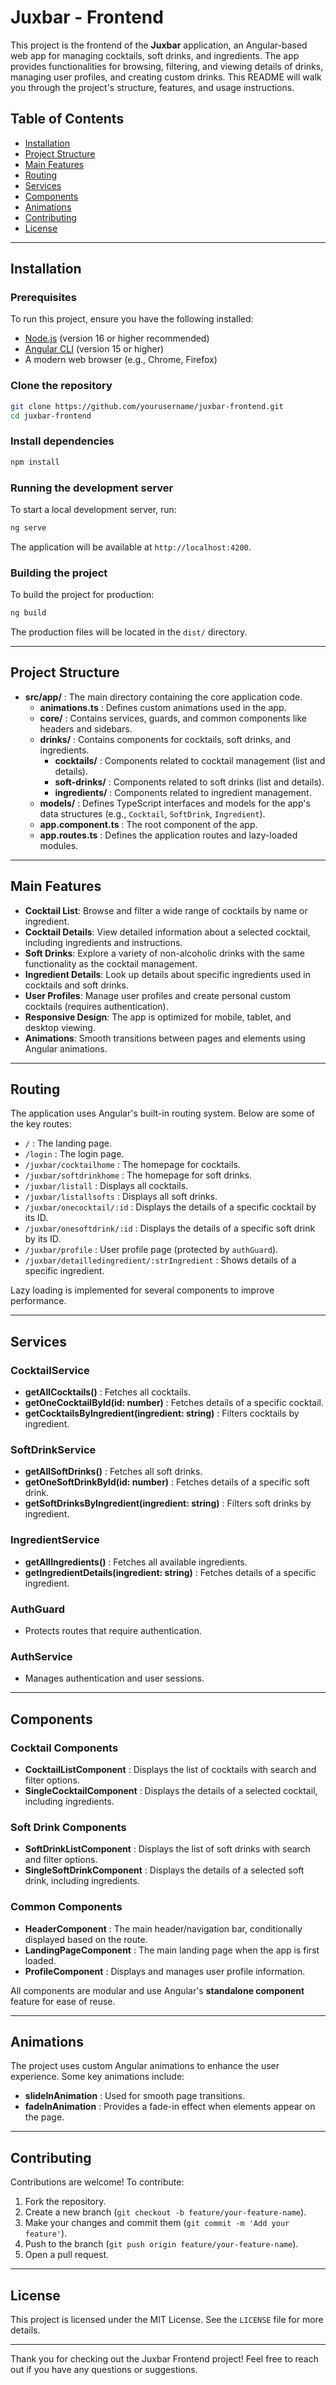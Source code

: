 
# Juxbar - Frontend

This project is the frontend of the **Juxbar** application, an Angular-based web app for managing cocktails, soft drinks, and ingredients. The app provides functionalities for browsing, filtering, and viewing details of drinks, managing user profiles, and creating custom drinks. This README will walk you through the project's structure, features, and usage instructions.

## Table of Contents
- [Installation](#installation)
- [Project Structure](#project-structure)
- [Main Features](#main-features)
- [Routing](#routing)
- [Services](#services)
- [Components](#components)
- [Animations](#animations)
- [Contributing](#contributing)
- [License](#license)

---

## Installation

### Prerequisites
To run this project, ensure you have the following installed:
- [Node.js](https://nodejs.org/en/download/) (version 16 or higher recommended)
- [Angular CLI](https://angular.io/cli) (version 15 or higher)
- A modern web browser (e.g., Chrome, Firefox)

### Clone the repository
```bash
git clone https://github.com/yourusername/juxbar-frontend.git
cd juxbar-frontend
```

### Install dependencies
```bash
npm install
```

### Running the development server
To start a local development server, run:
```bash
ng serve
```
The application will be available at `http://localhost:4200`.

### Building the project
To build the project for production:
```bash
ng build
```
The production files will be located in the `dist/` directory.

---

## Project Structure

- **src/app/** : The main directory containing the core application code.
  - **animations.ts** : Defines custom animations used in the app.
  - **core/** : Contains services, guards, and common components like headers and sidebars.
  - **drinks/** : Contains components for cocktails, soft drinks, and ingredients.
    - **cocktails/** : Components related to cocktail management (list and details).
    - **soft-drinks/** : Components related to soft drinks (list and details).
    - **ingredients/** : Components related to ingredient management.
  - **models/** : Defines TypeScript interfaces and models for the app's data structures (e.g., `Cocktail`, `SoftDrink`, `Ingredient`).
  - **app.component.ts** : The root component of the app.
  - **app.routes.ts** : Defines the application routes and lazy-loaded modules.

---

## Main Features

- **Cocktail List**: Browse and filter a wide range of cocktails by name or ingredient.
- **Cocktail Details**: View detailed information about a selected cocktail, including ingredients and instructions.
- **Soft Drinks**: Explore a variety of non-alcoholic drinks with the same functionality as the cocktail management.
- **Ingredient Details**: Look up details about specific ingredients used in cocktails and soft drinks.
- **User Profiles**: Manage user profiles and create personal custom cocktails (requires authentication).
- **Responsive Design**: The app is optimized for mobile, tablet, and desktop viewing.
- **Animations**: Smooth transitions between pages and elements using Angular animations.

---

## Routing

The application uses Angular's built-in routing system. Below are some of the key routes:
- `/` : The landing page.
- `/login` : The login page.
- `/juxbar/cocktailhome` : The homepage for cocktails.
- `/juxbar/softdrinkhome` : The homepage for soft drinks.
- `/juxbar/listall` : Displays all cocktails.
- `/juxbar/listallsofts` : Displays all soft drinks.
- `/juxbar/onecocktail/:id` : Displays the details of a specific cocktail by its ID.
- `/juxbar/onesoftdrink/:id` : Displays the details of a specific soft drink by its ID.
- `/juxbar/profile` : User profile page (protected by `authGuard`).
- `/juxbar/detailledingredient/:strIngredient` : Shows details of a specific ingredient.

Lazy loading is implemented for several components to improve performance.

---

## Services

### CocktailService
- **getAllCocktails()** : Fetches all cocktails.
- **getOneCocktailById(id: number)** : Fetches details of a specific cocktail.
- **getCocktailsByIngredient(ingredient: string)** : Filters cocktails by ingredient.

### SoftDrinkService
- **getAllSoftDrinks()** : Fetches all soft drinks.
- **getOneSoftDrinkById(id: number)** : Fetches details of a specific soft drink.
- **getSoftDrinksByIngredient(ingredient: string)** : Filters soft drinks by ingredient.

### IngredientService
- **getAllIngredients()** : Fetches all available ingredients.
- **getIngredientDetails(ingredient: string)** : Fetches details of a specific ingredient.

### AuthGuard
- Protects routes that require authentication.

### AuthService
- Manages authentication and user sessions.

---

## Components

### Cocktail Components
- **CocktailListComponent** : Displays the list of cocktails with search and filter options.
- **SingleCocktailComponent** : Displays the details of a selected cocktail, including ingredients.

### Soft Drink Components
- **SoftDrinkListComponent** : Displays the list of soft drinks with search and filter options.
- **SingleSoftDrinkComponent** : Displays the details of a selected soft drink, including ingredients.

### Common Components
- **HeaderComponent** : The main header/navigation bar, conditionally displayed based on the route.
- **LandingPageComponent** : The main landing page when the app is first loaded.
- **ProfileComponent** : Displays and manages user profile information.

All components are modular and use Angular's **standalone component** feature for ease of reuse.

---

## Animations

The project uses custom Angular animations to enhance the user experience. Some key animations include:
- **slideInAnimation** : Used for smooth page transitions.
- **fadeInAnimation** : Provides a fade-in effect when elements appear on the page.

---

## Contributing

Contributions are welcome! To contribute:
1. Fork the repository.
2. Create a new branch (`git checkout -b feature/your-feature-name`).
3. Make your changes and commit them (`git commit -m 'Add your feature'`).
4. Push to the branch (`git push origin feature/your-feature-name`).
5. Open a pull request.

---

## License

This project is licensed under the MIT License. See the `LICENSE` file for more details.

---

Thank you for checking out the Juxbar Frontend project! Feel free to reach out if you have any questions or suggestions.
